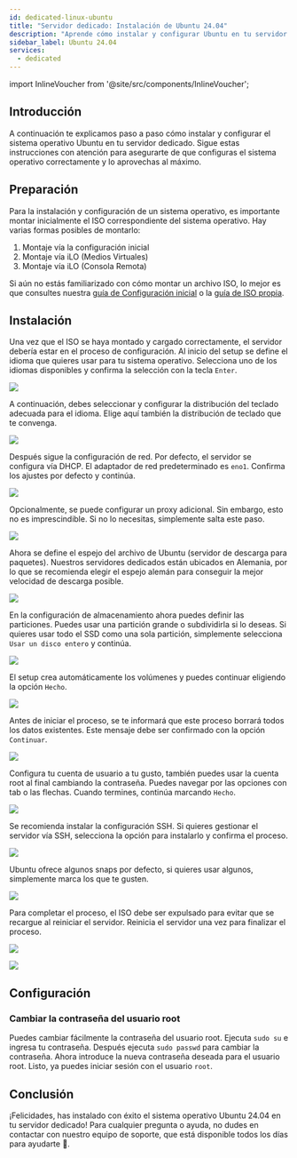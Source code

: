 ```yaml
---
id: dedicated-linux-ubuntu
title: "Servidor dedicado: Instalación de Ubuntu 24.04"
description: "Aprende cómo instalar y configurar Ubuntu en tu servidor dedicado para un rendimiento y fiabilidad óptimos → Descubre más ahora"
sidebar_label: Ubuntu 24.04
services:
  - dedicated
---
```


import InlineVoucher from '@site/src/components/InlineVoucher';

## Introducción

A continuación te explicamos paso a paso cómo instalar y configurar el sistema operativo Ubuntu en tu servidor dedicado. Sigue estas instrucciones con atención para asegurarte de que configuras el sistema operativo correctamente y lo aprovechas al máximo.

<InlineVoucher />

## Preparación

Para la instalación y configuración de un sistema operativo, es importante montar inicialmente el ISO correspondiente del sistema operativo. Hay varias formas posibles de montarlo:

1. Montaje vía la configuración inicial
2. Montaje vía iLO (Medios Virtuales)
3. Montaje vía iLO (Consola Remota)

Si aún no estás familiarizado con cómo montar un archivo ISO, lo mejor es que consultes nuestra [guía de Configuración inicial](dedicated-setup.md) o la [guía de ISO propia](dedicated-iso.md).

## Instalación

Una vez que el ISO se haya montado y cargado correctamente, el servidor debería estar en el proceso de configuración. Al inicio del setup se define el idioma que quieres usar para tu sistema operativo. Selecciona uno de los idiomas disponibles y confirma la selección con la tecla `Enter`.

![](https://screensaver01.zap-hosting.com/index.php/s/yrHMNzstM23XZH6/preview)

A continuación, debes seleccionar y configurar la distribución del teclado adecuada para el idioma. Elige aquí también la distribución de teclado que te convenga.

![](https://screensaver01.zap-hosting.com/index.php/s/x9kYGEWS5fy7Wjp/preview)

Después sigue la configuración de red. Por defecto, el servidor se configura vía DHCP. El adaptador de red predeterminado es `eno1`. Confirma los ajustes por defecto y continúa.

![](https://screensaver01.zap-hosting.com/index.php/s/6mr5kAKJQ39iJt5/preview)

Opcionalmente, se puede configurar un proxy adicional. Sin embargo, esto no es imprescindible. Si no lo necesitas, simplemente salta este paso.

![](https://screensaver01.zap-hosting.com/index.php/s/tz97Ee8ZQkxAGGb/preview)

Ahora se define el espejo del archivo de Ubuntu (servidor de descarga para paquetes). Nuestros servidores dedicados están ubicados en Alemania, por lo que se recomienda elegir el espejo alemán para conseguir la mejor velocidad de descarga posible.

![](https://screensaver01.zap-hosting.com/index.php/s/xNknNyWAbd5DnsZ/preview)

En la configuración de almacenamiento ahora puedes definir las particiones. Puedes usar una partición grande o subdividirla si lo deseas. Si quieres usar todo el SSD como una sola partición, simplemente selecciona `Usar un disco entero` y continúa.

![](https://screensaver01.zap-hosting.com/index.php/s/2dJ9oeMGjpWn6cZ/preview)

El setup crea automáticamente los volúmenes y puedes continuar eligiendo la opción `Hecho`.

![](https://screensaver01.zap-hosting.com/index.php/s/WXfzt57Rtm2SQLD/preview)

Antes de iniciar el proceso, se te informará que este proceso borrará todos los datos existentes. Este mensaje debe ser confirmado con la opción `Continuar`.

![](https://screensaver01.zap-hosting.com/index.php/s/L3YcGNbYWpMmaDj/preview)

Configura tu cuenta de usuario a tu gusto, también puedes usar la cuenta root al final cambiando la contraseña. Puedes navegar por las opciones con tab o las flechas. Cuando termines, continúa marcando `Hecho`.

![](https://screensaver01.zap-hosting.com/index.php/s/mqrjmF2ZmA2Qj9z/preview)

Se recomienda instalar la configuración SSH. Si quieres gestionar el servidor vía SSH, selecciona la opción para instalarlo y confirma el proceso.

![](https://screensaver01.zap-hosting.com/index.php/s/Xz3zzMdZ6C523ip/preview)

Ubuntu ofrece algunos snaps por defecto, si quieres usar algunos, simplemente marca los que te gusten.

![](https://screensaver01.zap-hosting.com/index.php/s/wcGiSwX935jXeex/preview)

Para completar el proceso, el ISO debe ser expulsado para evitar que se recargue al reiniciar el servidor. Reinicia el servidor una vez para finalizar el proceso.

![](https://screensaver01.zap-hosting.com/index.php/s/SzrxCtJTx2S8Nef/preview)

![](https://screensaver01.zap-hosting.com/index.php/s/x3BRLSepSDFnYGA/preview)

## Configuración

### Cambiar la contraseña del usuario root

Puedes cambiar fácilmente la contraseña del usuario root. Ejecuta `sudo su` e ingresa tu contraseña. Después ejecuta `sudo passwd` para cambiar la contraseña. Ahora introduce la nueva contraseña deseada para el usuario root. Listo, ya puedes iniciar sesión con el usuario `root`.

## Conclusión

¡Felicidades, has instalado con éxito el sistema operativo Ubuntu 24.04 en tu servidor dedicado! Para cualquier pregunta o ayuda, no dudes en contactar con nuestro equipo de soporte, que está disponible todos los días para ayudarte 🙂.

<InlineVoucher />